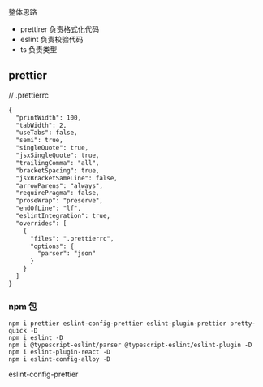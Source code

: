 整体思路
- prettirer  负责格式化代码
- eslint 负责校验代码
- ts 负责类型

## prettier

// .prettierrc
```md
{
  "printWidth": 100,
  "tabWidth": 2,
  "useTabs": false,
  "semi": true,
  "singleQuote": true,
  "jsxSingleQuote": true,
  "trailingComma": "all",
  "bracketSpacing": true,
  "jsxBracketSameLine": false,
  "arrowParens": "always",
  "requirePragma": false,
  "proseWrap": "preserve",
  "endOfLine": "lf",
  "eslintIntegration": true,
  "overrides": [
    {
      "files": ".prettierrc",
      "options": {
        "parser": "json"
      }
    }
  ]
}
```
### npm 包

```
npm i prettier eslint-config-prettier eslint-plugin-prettier pretty-quick -D
npm i eslint -D
npm i @typescript-eslint/parser @typescript-eslint/eslint-plugin -D
npm i eslint-plugin-react -D
npm i eslint-config-alloy -D
```

eslint-config-prettier